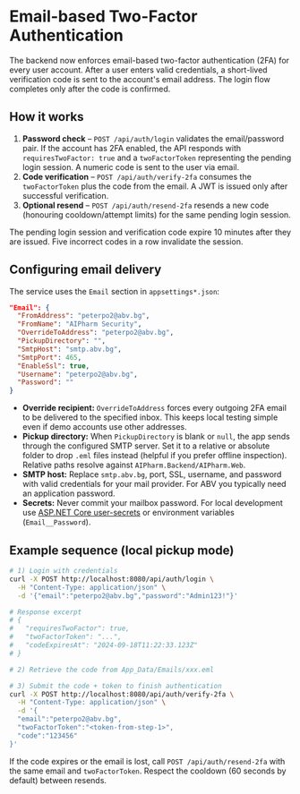 # Email-based Two-Factor Authentication

The backend now enforces email-based two-factor authentication (2FA) for every user account. After a user enters valid credentials, a short-lived verification code is sent to the account's email address. The login flow completes only after the code is confirmed.

## How it works

1. **Password check** – `POST /api/auth/login` validates the email/password pair. If the account has 2FA enabled, the API responds with `requiresTwoFactor: true` and a `twoFactorToken` representing the pending login session. A numeric code is sent to the user via email.
2. **Code verification** – `POST /api/auth/verify-2fa` consumes the `twoFactorToken` plus the code from the email. A JWT is issued only after successful verification.
3. **Optional resend** – `POST /api/auth/resend-2fa` resends a new code (honouring cooldown/attempt limits) for the same pending login session.

The pending login session and verification code expire 10 minutes after they are issued. Five incorrect codes in a row invalidate the session.

## Configuring email delivery

The service uses the `Email` section in `appsettings*.json`:

```json
"Email": {
  "FromAddress": "peterpo2@abv.bg",
  "FromName": "AIPharm Security",
  "OverrideToAddress": "peterpo2@abv.bg",
  "PickupDirectory": "",
  "SmtpHost": "smtp.abv.bg",
  "SmtpPort": 465,
  "EnableSsl": true,
  "Username": "peterpo2@abv.bg",
  "Password": ""
}
```

- **Override recipient:** `OverrideToAddress` forces every outgoing 2FA email to be delivered to the specified inbox. This keeps local testing simple even if demo accounts use other addresses.
- **Pickup directory:** When `PickupDirectory` is blank or `null`, the app sends through the configured SMTP server. Set it to a relative or absolute folder to drop `.eml` files instead (helpful if you prefer offline inspection). Relative paths resolve against `AIPharm.Backend/AIPharm.Web`.
- **SMTP host:** Replace `smtp.abv.bg`, port, SSL, username, and password with valid credentials for your mail provider. For ABV you typically need an application password.
- **Secrets:** Never commit your mailbox password. For local development use [ASP.NET Core user-secrets](https://learn.microsoft.com/aspnet/core/security/app-secrets) or environment variables (`Email__Password`).

## Example sequence (local pickup mode)

```bash
# 1) Login with credentials
curl -X POST http://localhost:8080/api/auth/login \
  -H "Content-Type: application/json" \
  -d '{"email":"peterpo2@abv.bg","password":"Admin123!"}'

# Response excerpt
# {
#   "requiresTwoFactor": true,
#   "twoFactorToken": "...",
#   "codeExpiresAt": "2024-09-18T11:22:33.123Z"
# }

# 2) Retrieve the code from App_Data/Emails/xxx.eml

# 3) Submit the code + token to finish authentication
curl -X POST http://localhost:8080/api/auth/verify-2fa \
  -H "Content-Type: application/json" \
  -d '{
  "email":"peterpo2@abv.bg",
  "twoFactorToken":"<token-from-step-1>",
  "code":"123456"
}'
```

If the code expires or the email is lost, call `POST /api/auth/resend-2fa` with the same email and `twoFactorToken`. Respect the cooldown (60 seconds by default) between resends.
